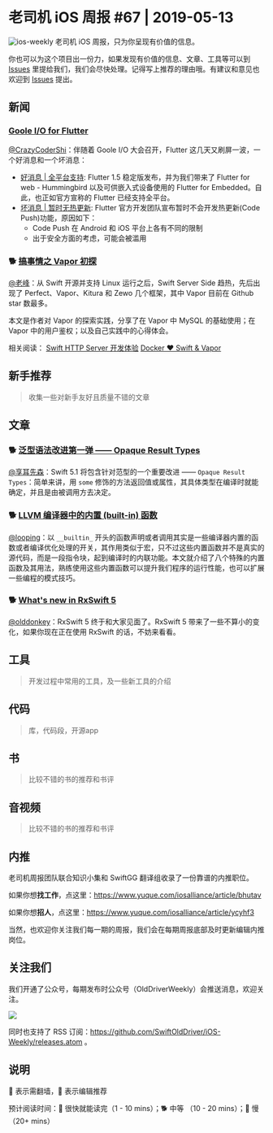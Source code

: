 # 老司机 iOS 周报 #67 | 2019-05-13

![ios-weekly](https://github.com/SwiftOldDriver/iOS-Weekly/blob/master/assets/ios-weekly.png?raw=true)
老司机 iOS 周报，只为你呈现有价值的信息。

你也可以为这个项目出一份力，如果发现有价值的信息、文章、工具等可以到 [Issues](https://github.com/SwiftOldDriver/iOS-Weekly/issues) 里提给我们，我们会尽快处理。记得写上推荐的理由哦。有建议和意见也欢迎到 [Issues](https://github.com/SwiftOldDriver/iOS-Weekly/issues) 提出。

## 新闻

### [Goole I/O for Flutter](https://developers.googleblog.com/2019/05/Flutter-io19.html)

[@CrazyCoderShi](https://github.com/CrazyCoderShi)：伴随着 Goole I/O 大会召开，Flutter 这几天又刷屏一波，一个好消息和一个坏消息：

- [好消息 | 全平台支持](https://developers.googleblog.com/2019/05/Flutter-io19.html): Flutter 1.5 稳定版发布，并为我们带来了 Flutter for web - Hummingbird 以及可供嵌入式设备使用的 Flutter for Embedded。自此，也正如官方宣称的 Flutter 已经支持全平台。
- [坏消息 | 暂时无热更新](https://github.com/flutter/flutter/issues/14330): Flutter 官方开发团队宣布暂时不会开发热更新(Code Push)功能，原因如下：
  - Code Push 在 Android 和 iOS 平台上各有不同的限制
  - 出于安全方面的考虑，可能会被滥用

### 🐕 [搞事情之 Vapor 初探](https://juejin.im/post/5ccc7d3fe51d453afc760317)

[@老峰](https://github.com/GesanTung)：从 Swift 开源并支持 Linux 运行之后，Swift Server Side 趋热，先后出现了 Perfect、Vapor、Kitura 和 Zewo 几个框架，其中 Vapor 目前在 Github star 数最多。

本文是作者对 Vapor 的探索实践，分享了在 Vapor 中 MySQL 的基础使用；在 Vapor 中的用户鉴权；以及自己实践中的心得体会。

相关阅读：
[Swift HTTP Server 开发体验](http://posts.enumsblog.com/posts/18014)
[Docker ❤️ Swift & Vapor](https://theswiftdev.com/2018/11/15/docker-loves-swift-and-vapor/)

## 新手推荐

> 收集一些对新手友好且质量不错的文章

## 文章

### 🐕 [泛型语法改进第一弹 —— Opaque Result Types](https://kemchenj.github.io/2019-05-05/)

[@享耳先森](https://github.com/iblacksun)：Swift 5.1 将包含针对范型的一个重要改进 —— `Opaque Result Types`：简单来讲，用 `some` 修饰的方法返回值或属性，其具体类型在编译时就能确定，并且是由被调用方去决定。

### 🐕 [LLVM 编译器中的内置 (built-in) 函数](https://juejin.im/post/5cce3955e51d453b440236ce)

[@looping](https://github.com/looping)：以 `__builtin_` 开头的函数声明或者调用其实是一些编译器内置的函数或者编译优化处理的开关，其作用类似于宏，只不过这些内置函数并不是真实的源代码，而是一段指令块，起到编译时的内联功能。本文就介绍了八个特殊的内置函数及其用法，熟练使用这些内置函数可以提升我们程序的运行性能，也可以扩展一些编程的模式技巧。

### 🐕 [What's new in RxSwift 5](https://medium.com/@freak4pc/whats-new-in-rxswift-5-f7a5c8ee48e7)

[@olddonkey](https://github.com/olddonkey)：RxSwift 5 终于和大家见面了。RxSwift 5 带来了一些不算小的变化，如果你现在正在使用 RxSwift 的话，不妨来看看。

## 工具

> 开发过程中常用的工具，及一些新工具的介绍

## 代码

> 库，代码段，开源app

## 书

> 比较不错的书的推荐和书评

## 音视频

> 比较不错的书的推荐和书评

## 内推

老司机周报团队联合知识小集和 SwiftGG 翻译组收录了一份靠谱的内推职位。

如果你想**找工作**，点这里：https://www.yuque.com/iosalliance/article/bhutav

如果你想**招人**，点这里：https://www.yuque.com/iosalliance/article/ycyhf3

当然，也欢迎你关注我们每一期的周报，我们会在每期周报底部及时更新编辑内推岗位。

## 关注我们

我们开通了公众号，每期发布时公众号（OldDriverWeekly）会推送消息，欢迎关注。

![](https://github.com/SwiftOldDriver/iOS-Weekly/blob/master/assets/qrcode_for_wechat.jpg?raw=true)

同时也支持了 RSS 订阅：https://github.com/SwiftOldDriver/iOS-Weekly/releases.atom 。

## 说明

🚧 表示需翻墙，🌟 表示编辑推荐

预计阅读时间：🐎 很快就能读完（1 - 10 mins）；🐕 中等 （10 - 20 mins）；🐢 慢（20+ mins）
